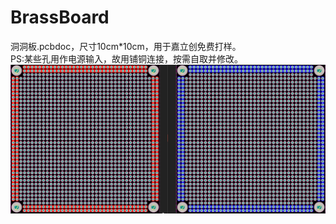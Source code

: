 # BrassBoard
洞洞板.pcbdoc，尺寸10cm*10cm，用于嘉立创免费打样。\
PS:某些孔用作电源输入，故用铺铜连接，按需自取并修改。\
![image](https://github.com/Code-30/BrassBoard/blob/main/Images/diagram.png)
